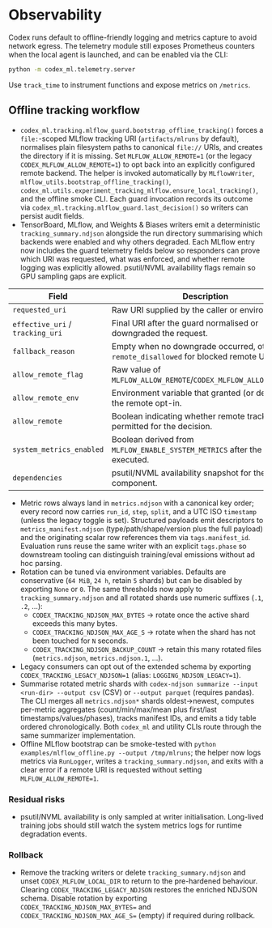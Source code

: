 # Observability

Codex runs default to offline-friendly logging and metrics capture to avoid network egress. The telemetry module still exposes Prometheus counters when the local agent is launched, and can be enabled via the CLI:

```bash
python -m codex_ml.telemetry.server
```

Use `track_time` to instrument functions and expose metrics on `/metrics`.

## Offline tracking workflow

- `codex_ml.tracking.mlflow_guard.bootstrap_offline_tracking()` forces a `file:`-scoped MLflow tracking URI (`artifacts/mlruns` by default), normalises plain filesystem paths to canonical `file://` URIs, and creates the directory if it is missing. Set `MLFLOW_ALLOW_REMOTE=1` (or the legacy `CODEX_MLFLOW_ALLOW_REMOTE=1`) to opt back into an explicitly configured remote backend. The helper is invoked automatically by `MLflowWriter`, `mlflow_utils.bootstrap_offline_tracking()`, `codex_ml.utils.experiment_tracking_mlflow.ensure_local_tracking()`, and the offline smoke CLI. Each guard invocation records its outcome via `codex_ml.tracking.mlflow_guard.last_decision()` so writers can persist audit fields.
- TensorBoard, MLflow, and Weights & Biases writers emit a deterministic `tracking_summary.ndjson` alongside the run directory summarising which backends were enabled and why others degraded. Each MLflow entry now includes the guard telemetry fields below so responders can prove which URI was requested, what was enforced, and whether remote logging was explicitly allowed. psutil/NVML availability flags remain so GPU sampling gaps are explicit.

| Field | Description |
| --- | --- |
| `requested_uri` | Raw URI supplied by the caller or environment. |
| `effective_uri` / `tracking_uri` | Final URI after the guard normalised or downgraded the request. |
| `fallback_reason` | Empty when no downgrade occurred, otherwise `remote_disallowed` for blocked remote URIs. |
| `allow_remote_flag` | Raw value of `MLFLOW_ALLOW_REMOTE`/`CODEX_MLFLOW_ALLOW_REMOTE`. |
| `allow_remote_env` | Environment variable that granted (or denied) the remote opt-in. |
| `allow_remote` | Boolean indicating whether remote tracking was permitted for the decision. |
| `system_metrics_enabled` | Boolean derived from `MLFLOW_ENABLE_SYSTEM_METRICS` after the guard executed. |
| `dependencies` | psutil/NVML availability snapshot for the component. |
- Metric rows always land in `metrics.ndjson` with a canonical key order; every record now carries `run_id`, `step`, `split`, and a UTC ISO `timestamp` (unless the legacy toggle is set). Structured payloads emit descriptors to `metrics_manifest.ndjson` (type/path/shape/version plus the full payload) and the originating scalar row references them via `tags.manifest_id`. Evaluation runs reuse the same writer with an explicit `tags.phase` so downstream tooling can distinguish training/eval emissions without ad hoc parsing.
- Rotation can be tuned via environment variables. Defaults are conservative (`64 MiB`, `24 h`, retain `5` shards) but can be disabled by exporting `None` or `0`. The same thresholds now apply to `tracking_summary.ndjson` and all rotated shards use numeric suffixes (`.1`, `.2`, …):
  - `CODEX_TRACKING_NDJSON_MAX_BYTES` → rotate once the active shard exceeds this many bytes.
  - `CODEX_TRACKING_NDJSON_MAX_AGE_S` → rotate when the shard has not been touched for `N` seconds.
  - `CODEX_TRACKING_NDJSON_BACKUP_COUNT` → retain this many rotated files (`metrics.ndjson`, `metrics.ndjson.1`, …).
- Legacy consumers can opt out of the extended schema by exporting `CODEX_TRACKING_LEGACY_NDJSON=1` (alias: `LOGGING_NDJSON_LEGACY=1`).
- Summarise rotated metric shards with `codex-ndjson summarize --input <run-dir> --output csv` (CSV) or `--output parquet` (requires pandas). The CLI merges all `metrics.ndjson*` shards oldest→newest, computes per-metric aggregates (count/min/max/mean plus first/last timestamps/values/phases), tracks manifest IDs, and emits a tidy table ordered chronologically. Both `codex_ml` and utility CLIs route through the same summarizer implementation.
- Offline MLflow bootstrap can be smoke-tested with `python examples/mlflow_offline.py --output /tmp/mlruns`; the helper now logs metrics via `RunLogger`, writes a `tracking_summary.ndjson`, and exits with a clear error if a remote URI is requested without setting `MLFLOW_ALLOW_REMOTE=1`.

### Residual risks

- psutil/NVML availability is only sampled at writer initialisation. Long-lived training jobs should still watch the system metrics logs for runtime degradation events.

### Rollback

- Remove the tracking writers or delete `tracking_summary.ndjson` and unset `CODEX_MLFLOW_LOCAL_DIR` to return to the pre-hardened behaviour. Clearing `CODEX_TRACKING_LEGACY_NDJSON` restores the enriched NDJSON schema. Disable rotation by exporting `CODEX_TRACKING_NDJSON_MAX_BYTES=` and `CODEX_TRACKING_NDJSON_MAX_AGE_S=` (empty) if required during rollback.
